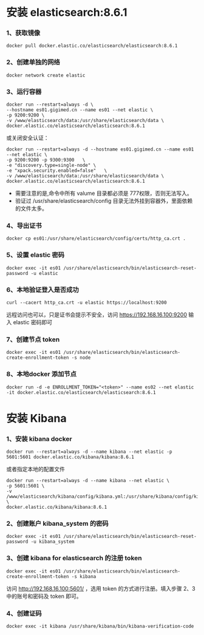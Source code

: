 # 安装 elasticsearch:8.6.1
### 1、获取镜像
	docker pull docker.elastic.co/elasticsearch/elasticsearch:8.6.1

### 2、创建单独的网络
	docker network create elastic
	
### 3、运行容器
	docker run --restart=always -d \
	--hostname es01.gigimed.cn --name es01 --net elastic \
	-p 9200:9200 \
	-v /www/elasticsearch/data:/usr/share/elasticsearch/data \
	docker.elastic.co/elasticsearch/elasticsearch:8.6.1

或关闭安全认证：
	
	docker run --restart=always -d --hostname es01.gigimed.cn --name es01 --net elastic \
	-p 9200:9200 -p 9300:9300   \
	-e "discovery.type=single-node" \
	-e "xpack.security.enabled=false"   \
	-v /www/elasticsearch/data:/usr/share/elasticsearch/data \
	docker.elastic.co/elasticsearch/elasticsearch:8.6.1
	
*  需要注意的是,命令中所有 valume 目录都必须是 777权限，否则无法写入。  
*  验证过 /usr/share/elasticsearch/config 目录无法外挂到容器外，里面依赖的文件太多。

### 4、导出证书
	docker cp es01:/usr/share/elasticsearch/config/certs/http_ca.crt .
	
### 5、设置 elastic 密码
	docker exec -it es01 /usr/share/elasticsearch/bin/elasticsearch-reset-password -u elastic
	
### 6、本地验证登入是否成功
	curl --cacert http_ca.crt -u elastic https://localhost:9200
	
远程访问也可以，只是证书会提示不安全，访问 https://192.168.16.100:9200 输入 elastic 密码即可
	
### 7、创建节点 token 
	docker exec -it es01 /usr/share/elasticsearch/bin/elasticsearch-create-enrollment-token -s node
	
### 8、本地docker 添加节点
	docker run -d -e ENROLLMENT_TOKEN="<token>" --name es02 --net elastic -it docker.elastic.co/elasticsearch/elasticsearch:8.6.1


	
# 安装 Kibana
### 1、安装 kibana docker 
	docker run --restart=always -d --name kibana --net elastic -p 5601:5601 docker.elastic.co/kibana/kibana:8.6.1
	
或者指定本地的配置文件

	docker run --restart=always -d --name kibana --net elastic \
	-p 5601:5601 \
	-v /www/elasticsearch/kibana/config/kibana.yml:/usr/share/kibana/config/kibana.yml \
	docker.elastic.co/kibana/kibana:8.6.1


### 2、创建账户 kibana_system 的密码
	docker exec -it es01 /usr/share/elasticsearch/bin/elasticsearch-reset-password -u kibana_system

### 3、创建 kibana for elasticsearch 的注册 token
	docker exec -it es01 /usr/share/elasticsearch/bin/elasticsearch-create-enrollment-token -s kibana
	
访问 http://192.168.16.100:5601/ ，选用 token 的方式进行注册。填入步骤 2、3中的账号和密码及 token 即可。

### 4、创建证码
	docker exec -it kibana /usr/share/kibana/bin/kibana-verification-code









